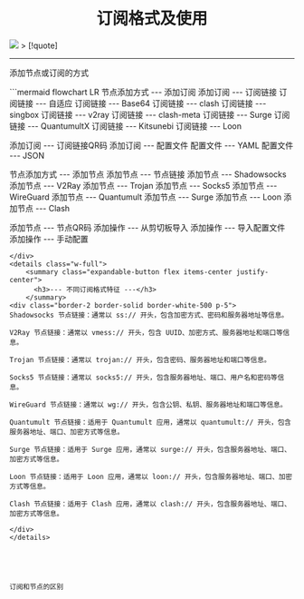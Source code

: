 # <center><span class="animate-move-bg bg-gradient-to-r from-[#2CD5FFFF] via-[#349CEBFF] to-[#2CD5FFFF] bg-[length:400%] bg-clip-text text-transparent">订阅格式及使用</span></center>
<img src="https://cdn.jsdelivr.net/gh/baib-web/img/20240826_231148.jpg"/>
> [!quote]

---
添加节点或订阅的方式
<div class="border-2 border-solid border-blue-500 rounded-xl p-5">
```mermaid
flowchart LR
节点添加方式 --- 添加订阅
添加订阅 --- 订阅链接
订阅链接 --- 自适应
订阅链接 --- Base64
订阅链接 --- clash
订阅链接 --- singbox
订阅链接 --- v2ray
订阅链接 --- clash-meta
订阅链接 --- Surge
订阅链接 --- QuantumultX
订阅链接 --- Kitsunebi
订阅链接 --- Loon


添加订阅 --- 订阅链接QR码
添加订阅 --- 配置文件
配置文件 --- YAML
配置文件 --- JSON

节点添加方式 --- 添加节点
添加节点 --- 节点链接
添加节点 --- Shadowsocks
添加节点 --- V2Ray
添加节点 --- Trojan
添加节点 --- Socks5
添加节点 --- WireGuard
添加节点 --- Quantumult
添加节点 --- Surge
添加节点 --- Loon
添加节点 --- Clash

添加节点 --- 节点QR码
添加操作 --- 从剪切板导入
添加操作 --- 导入配置文件
添加操作 --- 手动配置
```
</div>
<details class="w-full">
    <summary class="expandable-button flex items-center justify-center">
      <h3>--- 不同订阅格式特征 ---</h3>
    </summary>
<div class="border-2 border-solid border-white-500 p-5">
Shadowsocks 节点链接：通常以 ss:// 开头，包含加密方式、密码和服务器地址等信息。

V2Ray 节点链接：通常以 vmess:// 开头，包含 UUID、加密方式、服务器地址和端口等信息。

Trojan 节点链接：通常以 trojan:// 开头，包含密码、服务器地址和端口等信息。

Socks5 节点链接：通常以 socks5:// 开头，包含服务器地址、端口、用户名和密码等信息。

WireGuard 节点链接：通常以 wg:// 开头，包含公钥、私钥、服务器地址和端口等信息。

Quantumult 节点链接：适用于 Quantumult 应用，通常以 quantumult:// 开头，包含服务器地址、端口、加密方式等信息。

Surge 节点链接：适用于 Surge 应用，通常以 surge:// 开头，包含服务器地址、端口、加密方式等信息。

Loon 节点链接：适用于 Loon 应用，通常以 loon:// 开头，包含服务器地址、端口、加密方式等信息。

Clash 节点链接：适用于 Clash 应用，通常以 clash:// 开头，包含服务器地址、端口、加密方式等信息。

</div>
</details>





订阅和节点的区别






